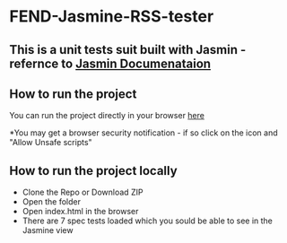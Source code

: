 # FEND-Jasmine-RSS-tester

## This is a unit tests suit built with Jasmin - refernce to [Jasmin Documenataion](https://jasmine.github.io/2.1/introduction.html)

## How to run the project 

You can run the project directly in your browser [here](https://kaisky.github.io/FEND-Jasmine-RSS-tester/)

*You may get a browser security notification - if so click on the icon and "Allow Unsafe scripts"

## How to run the project locally 

 - Clone the Repo or Download ZIP
 - Open the folder 
 - Open index.html in the browser
 - There are 7 spec tests loaded which you sould be able to see in the Jasmine view
 

